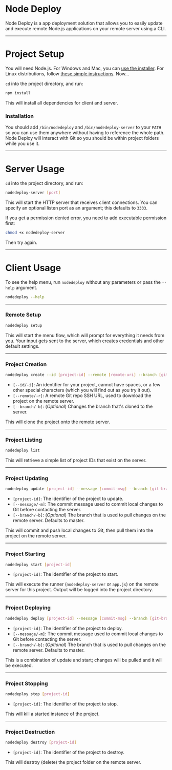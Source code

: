 # Node Deploy

Node Deploy is a app deployment solution that allows you to easily update and execute remote Node.js 
applications on your remote server using a CLI.

---

# Project Setup

You will need Node.js. For Windows and Mac, you can [use the installer](https://nodejs.org/en/download/). 
For Linux distributions, follow [these simple instructions](https://nodejs.org/en/download/package-manager/). Now...

`cd` into the project directory, and run:

```bash
npm install
```

This will install all dependencies for client and server.

### Installation

You should add `/bin/nodedeploy` and `/bin/nodedeploy-server` to your `PATH` so you can use them 
anywhere without having to reference the whole path. Node Deploy will interact with Git so you 
should be within project folders while you use it.

---

# Server Usage

`cd` into the project directory, and run:

```bash
nodedeploy-server [port]
```

This will start the HTTP server that receives client connections. You can specify an optional listen 
port as an argument; this defaults to `3333`.

If you get a permission denied error, you need to add executable permission first:

```bash
chmod +x nodedeploy-server
```

Then try again.

---

# Client Usage

To see the help menu, run `nodedeploy` without any parameters or pass the `--help` argument.

```bash
nodedeploy --help
```

---

### Remote Setup

```bash
nodedeploy setup
```

This will start the menu flow, which will prompt for everything it needs from you. Your input 
gets sent to the server, which creates credentials and other default settings.

---

### Project Creation

```bash
nodedeploy create --id [project-id] --remote [remote-uri] --branch [git-branch]
```

* `[--id/-i]`: An identifier for your project, cannot have spaces, or a few other special characters (which you will find out as you try it out).
* `[--remote/-r]`: A remote Git repo SSH URL, used to download the project on the remote server.
* `[--branch/-b]`: (*Optional*) Changes the branch that's cloned to the server.

This will clone the project onto the remote server.

---

### Project Listing

```bash
nodedeploy list
```

This will retrieve a simple list of project IDs that exist on the server.

---

### Project Updating

```bash
nodedeploy update [project-id] --message [commit-msg] --branch [git-branch]
```

* `[project-id]`: The identifier of the project to update.
* `[--message/-m]`: The commit message used to commit local changes to Git before contacting the server.
* `[--branch/-b]`: (*Optional*) The branch that is used to pull changes on the remote server. Defaults to master.

This will commit and push local changes to Git, then pull them into the project on the remote server.

---

### Project Starting

```bash
nodedeploy start [project-id]
```

* `[project-id]`: The identifier of the project to start.

This will execute the runner (`nodedeploy-server` or `app.js`) on the remote server for this project. Output 
will be logged into the project directory. 

---

### Project Deploying

```bash
nodedeploy deploy [project-id] --message [commit-msg] --branch [git-branch]
```

* `[project-id]`: The identifier of the project to deploy.
* `[--message/-m]`: The commit message used to commit local changes to Git before contacting the server.
* `[--branch/-b]`: (*Optional*) The branch that is used to pull changes on the remote server. Defaults to master.

This is a combination of update and start; changes will be pulled and it will be executed.

---

### Project Stopping

```bash
nodedeploy stop [project-id]
```

* `[project-id]`: The identifier of the project to stop.

This will kill a started instance of the project.

---

### Project Destruction

```bash
nodedeploy destroy [project-id]
```

* `[project-id]`: The identifier of the project to destroy.

This will destroy (delete) the project folder on the remote server.